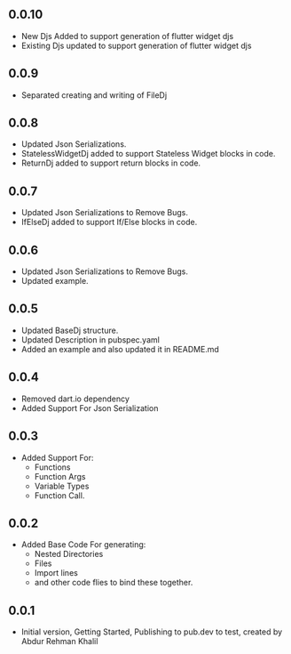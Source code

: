 ## 0.0.10

- New Djs Added to support generation of flutter widget djs
- Existing Djs updated to support generation of flutter widget djs

## 0.0.9

- Separated creating and writing of FileDj

## 0.0.8

- Updated Json Serializations.
- StatelessWidgetDj added to support Stateless Widget blocks in code.
- ReturnDj added to support return blocks in code.

## 0.0.7

- Updated Json Serializations to Remove Bugs.
- IfElseDj added to support If/Else blocks in code.

## 0.0.6

- Updated Json Serializations to Remove Bugs.
- Updated example.

## 0.0.5

- Updated BaseDj structure.
- Updated Description in pubspec.yaml
- Added an example and also updated it in README.md

## 0.0.4

- Removed dart.io dependency
- Added Support For Json Serialization

## 0.0.3

- Added Support For:
  - Functions
  - Function Args
  - Variable Types
  - Function Call.

## 0.0.2

- Added Base Code For generating:
  - Nested Directories
  - Files
  - Import lines
  - and other code flies to bind these together.

## 0.0.1

- Initial version, Getting Started, Publishing to pub.dev to test, created by Abdur Rehman Khalil

